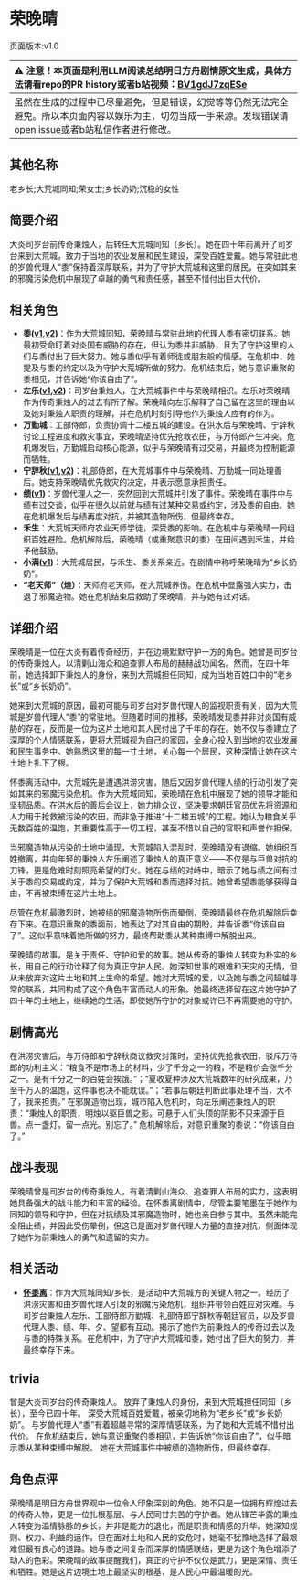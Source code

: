 # 荣晚晴
页面版本:v1.0
 

| :warning: 注意！本页面是利用LLM阅读总结明日方舟剧情原文生成，具体方法请看repo的PR history或者b站视频：[BV1gdJ7zqESe](https://www.bilibili.com/video/BV1gdJ7zqESe/)         |
|:----------------------------|
| 虽然在生成的过程中已尽量避免，但是错误，幻觉等等仍然无法完全避免。所以本页面内容以娱乐为主，切勿当成一手来源。发现错误请open issue或者b站私信作者进行修改。|



## 其他名称
老乡长;大荒城同知;荣女士;乡长奶奶;沉稳的女性
## 简要介绍
大炎司岁台前传奇秉烛人，后转任大荒城同知（乡长）。她在四十年前离开了司岁台来到大荒城，致力于当地的农业发展和民生建设，深受百姓爱戴。她与常驻此地的岁兽代理人“黍”保持着深厚联系，并为了守护大荒城和这里的居民，在突如其来的邪魔污染危机中展现了卓越的勇气和责任感，甚至不惜付出巨大代价。
## 相关角色
-   **黍([v1](char_2025_shu.md),[v2](../char_v3/char_2025_shu.md))**：作为大荒城同知，荣晚晴与常驻此地的代理人黍有密切联系。她最初受命盯着对炎国有威胁的存在，但认为黍并非威胁，且为了守护这里的人们与黍付出了巨大努力。她与黍似乎有着师徒或朋友般的情感。在危机中，她提及与黍的约定以及为守护大荒城所做的努力。危机结束后，她与意识重聚的黍相见，并告诉她“你该自由了”。
-   **左乐([v1](char_4121_zuole.md),[v2](../char_v3/char_4121_zuole.md))**：司岁台秉烛人，在大荒城事件中与荣晚晴相识。左乐对荣晚晴作为传奇秉烛人的过去有所了解。荣晚晴向左乐解释了自己留在这里的理由以及她对秉烛人职责的理解，并在危机时刻引导他作为秉烛人应有的作为。
-   **万勤城**：工部侍郎，负责协调十二楼五城的建设。在洪水后与荣晚晴、宁辞秋讨论工程进度和救灾事宜，荣晚晴坚持优先抢救农田，与万侍郎产生冲突。危机爆发后，万勤城启动核心能源，似乎与荣晚晴有过交易，并最终为控制能源而牺牲。
-   **宁辞秋([v1](extended_char_ning_ci_qiu.md),[v2](../char_v3/extended_char_ning_ci_qiu.md))**：礼部侍郎，在大荒城事件中与荣晚晴、万勤城一同处理善后。她支持荣晚晴优先救灾的决定，并表示愿意承担责任。
-   **绩([v1](extended_char_ji.md))**：岁兽代理人之一，突然回到大荒城并引发了事件。荣晚晴在事件中与绩有过交谈，似乎在很久以前就与绩有过某种交易或约定，涉及黍的自由。她在危机爆发后与绩再度对抗，并被其造物所伤，但最终幸存。
-   **禾生**：大荒城天师府农业天师学徒，深受黍的影响。在危机中与荣晚晴一同组织百姓避险。危机解除后，荣晚晴（或重聚意识的黍）在田间遇到禾生，并给予他鼓励。
-   **小满([v1](char_4122_grabds.md))**：大荒城居民，与禾生、黍关系亲近。在剧情中称呼荣晚晴为“乡长奶奶”。
-   **“老天师”（煌）**：天师府老天师，在大荒城养伤。在危机中显露强大实力，击退了邪魔造物。她在危机结束后救助了荣晚晴，并与她有过对话。
## 详细介绍
荣晚晴是一位在大炎有着传奇经历，并在边境默默守护一方的角色。她曾是司岁台的传奇秉烛人，以清剿山海众和追查罪人布局的赫赫战功闻名。然而，在四十年前，她选择卸下秉烛人的身份，来到大荒城担任同知，成为当地百姓口中的“老乡长”或“乡长奶奶”。

她来到大荒城的原因，最初可能与司岁台对岁兽代理人的监视职责有关，因为大荒城是岁兽代理人“黍”的常驻地。但随着时间的推移，荣晚晴发现黍并非对炎国有威胁的存在，反而是一位为这片土地和其人民付出了千年的存在。她不仅与黍建立了深厚的个人情感联系，更将大荒城视为自己的家园，全身心投入到当地的农业发展和民生事务中。她熟悉这里的每一寸土地，关心每一个居民，这种深情让她在这片土地上扎下了根。

怀黍离活动中，大荒城先是遭遇洪涝灾害，随后又因岁兽代理人绩的行动引发了突如其来的邪魔污染危机。作为大荒城同知，荣晚晴在危机中展现了她的领导才能和坚韧品质。在洪水后的善后会议上，她力排众议，坚决要求朝廷官员优先将资源和人力用于抢救被污染的农田，而非急于推进“十二楼五城”的工程。她认为粮食关乎无数百姓的温饱，其重要性高于一切工程，甚至不惜以自己的官职和声誉作担保。

当邪魔造物从污染的土地中涌现，大荒城陷入混乱时，荣晚晴没有退缩。她组织百姓撤离，并向年轻的秉烛人左乐阐述了秉烛人的真正意义——不仅是与巨兽对抗的刀锋，更是危难时刻照亮希望的灯火。她在与绩的对峙中，暗示了她与绩之间有过关于黍的交易或约定，并为了保护大荒城和黍而选择对抗。她曾希望黍能够获得自由，不再被束缚在这片土地上。

尽管在危机最激烈时，她被绩的邪魔造物所伤而晕倒，荣晚晴最终在危机解除后幸存下来。在意识重聚的黍面前，她表达了对其自由的期盼，并告诉黍“你该自由了”。这似乎意味着她所做的努力，最终帮助黍从某种束缚中解脱出来。

荣晚晴的故事，是关于责任、守护和爱的故事。她从传奇的秉烛人转变为朴实的乡长，用自己的行动诠释了何为真正守护人民。她深知世事的艰难和天灾的无情，但从未放弃对这片土地和其上生命的希望。她对大荒城的爱，以及她与黍之间超越寻常的联系，共同构成了这个角色丰富而动人的形象。她最终选择留在这片她守护了四十年的土地上，继续她的生活，即使她所守护的对象或许已不再需要她的守护。
## 剧情高光
在洪涝灾害后，与万侍郎和宁辞秋商议救灾对策时，坚持优先抢救农田，驳斥万侍郎的功利主义：“粮食不是市场上的材料，少了千分之一的粮，不是粮价会涨千分之一。是有千分之一的百姓会挨饿。”；“夏收夏种涉及大荒城数年的研究成果，乃至千万人的温饱，这件事也决不能耽误。”；“若事后朝廷判断此事处理不当，大不了，我来担责。”
在邪魔造物出现，城市陷入危机时，向左乐阐述秉烛人的职责：“秉烛人的职责，明烛以驱巨兽之影。可悬于人们头顶的阴影不只来源于巨兽。点一盏灯，留一点光。别忘了。”
危机解除后，对意识重聚的黍说：“你该自由了。”
## 战斗表现
荣晚晴曾是司岁台的传奇秉烛人，有着清剿山海众、追查罪人布局的实力，这表明她具备强大的战斗能力和丰富的经验。在怀黍离剧情中，尽管主要笔墨在于她作为同知的领导和守护，但在对抗绩及其邪魔造物时，她也亲自参与其中。虽然未能完全阻止绩，并因此受伤晕倒，但这已是面对岁兽代理人力量的直接对抗，侧面体现了她作为前秉烛人的勇气和遗留的实力。
## 相关活动
-   **[怀黍离](../stories/act31side.md)**：作为大荒城同知/乡长，是活动中大荒城方的关键人物之一。经历了洪涝灾害和由岁兽代理人引发的邪魔污染危机，组织并带领百姓应对灾难。与司岁台秉烛人左乐、工部侍郎万勤城、礼部侍郎宁辞秋等朝廷官员，以及岁兽代理人黍、绩、年、夕、望都有互动。揭示了她作为前秉烛人的传奇过去以及与黍的特殊关系。在危机中，为了守护大荒城和黍，她付出了巨大的努力，并最终幸存下来。
## trivia
曾是大炎司岁台的传奇秉烛人。
放弃了秉烛人的身份，来到大荒城担任同知（乡长），至今已四十年。
深受大荒城百姓爱戴，被亲切地称为“老乡长”或“乡长奶奶”。
与岁兽代理人“黍”有着超越寻常的深厚情感联系，为了她和大荒城不惜付出代价。
在危机结束后，她与意识重聚的黍相见，并告诉她“你该自由了”，似乎暗示黍从某种束缚中解脱。
她在大荒城事件中被绩的造物所伤，但最终幸存。
## 角色点评
荣晚晴是明日方舟世界观中一位令人印象深刻的角色。她不只是一位拥有辉煌过去的传奇人物，更是一位扎根基层、与人民同甘共苦的守护者。她从锋芒毕露的秉烛人转变为温情脉脉的乡长，并非是能力的退化，而是职责和情感的升华。她深知规则、权力、利益的运作，但在面对土地和人民的安危时，她毫不犹豫地选择了最艰难但最有良心的道路。她与黍之间复杂而深厚的情感联结，更是为这个角色增添了动人的色彩。荣晚晴的故事提醒我们，真正的守护不仅仅是武力，更是深情、责任和牺牲。她是这片边境土地上最坚实的根基，是人民心中最温暖的光。